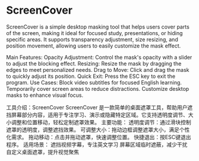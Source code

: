 # ScreenCover
ScreenCover is a simple desktop masking tool that helps users cover parts of the screen, making it ideal for focused study, presentations, or hiding specific areas. It supports transparency adjustment, size resizing, and position movement, allowing users to easily customize the mask effect.

Main Features:
Opacity Adjustment: Control the mask's opacity with a slider to adjust the blocking effect.
Resizing: Resize the mask by dragging the edges to meet personalized needs.
Drag to Move: Click and drag the mask to quickly adjust its position.
Quick Exit: Press the ESC key to exit the program.
Use Cases:
Block video subtitles for focused English learning.
Temporarily cover screen areas to reduce distractions.
Customize desktop masks to enhance visual focus.




工具介绍：ScreenCover
ScreenCover 是一款简单的桌面遮罩工具，帮助用户遮挡屏幕部分内容，适用于专注学习、演示或隐藏特定区域。它支持透明度调节、大小调整和位置移动，轻松定制遮罩效果。
主要功能：
透明度调节：通过滑块控制遮罩的透明度，调整遮挡效果。
可调整大小：拖动边框调整遮罩大小，满足个性化需求。
拖动移动：点击并拖动遮罩，快速调整位置。
快捷退出：按ESC键退出程序。
适用场景：
遮挡视频字幕，专注英文学习
屏幕区域临时遮蔽，减少干扰
自定义桌面遮罩，提升视觉聚焦
